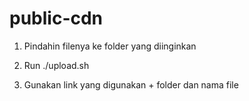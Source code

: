 # public-cdn


1. Pindahin filenya ke folder yang diinginkan
2. Run ./upload.sh

3. Gunakan link yang digunakan + folder dan nama file
